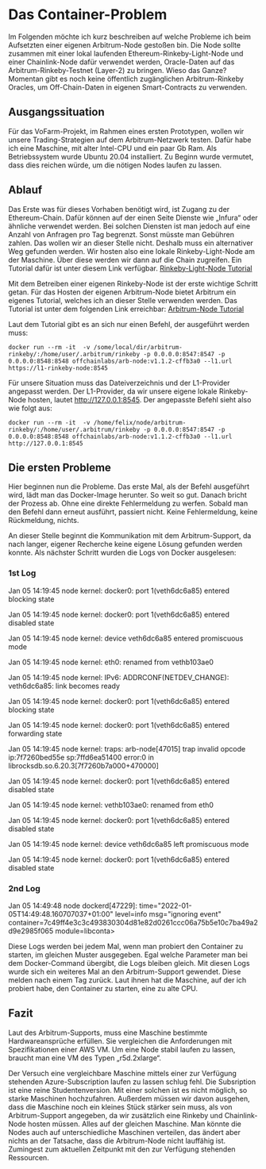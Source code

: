 # Das Container-Problem

Im Folgenden möchte ich kurz beschreiben auf welche Probleme ich beim Aufsetzten einer eigenen Arbitrum-Node gestoßen bin. Die Node sollte zusammen mit einer lokal laufenden Ethereum-Rinkeby-Light-Node und einer Chainlink-Node dafür verwendet werden, Oracle-Daten auf das Arbitrum-Rinkeby-Testnet (Layer-2) zu bringen. Wieso das Ganze? Momentan gibt es noch keine öffentlich zugänglichen Arbitrum-Rinkeby Oracles, um Off-Chain-Daten in eigenen Smart-Contracts zu verwenden.

## Ausgangssituation

Für das VoFarm-Projekt, im Rahmen eines ersten Prototypen, wollen wir unsere Trading-Strategien auf dem Arbitrum-Netzwerk testen. Dafür habe ich eine Maschine, mit alter Intel-CPU und ein paar Gb Ram. Als Betriebssystem wurde Ubuntu 20.04 installiert. Zu Beginn wurde vermutet, dass dies reichen würde, um die nötigen Nodes laufen zu lassen. 

## Ablauf

Das Erste was für dieses Vorhaben benötigt wird, ist Zugang zu der Ethereum-Chain. Dafür können auf der einen Seite Dienste wie „Infura“ oder ähnliche verwendet werden. Bei solchen Diensten ist man jedoch auf eine Anzahl von Anfragen pro Tag begrenzt. Sonst müsste man Gebühren zahlen. Das wollen wir an dieser Stelle nicht. Deshalb muss ein alternativer Weg gefunden werden. Wir hosten also eine lokale Rinkeby-Light-Node am der Maschine. Über diese werden wir dann auf die Chain zugreifen. Ein Tutorial dafür ist unter diesem Link verfügbar. 
[Rinkeby-Light-Node Tutorial](https://www.rinkeby.io/#geth)

Mit dem Betreiben einer eigenen Rinkeby-Node ist der erste wichtige Schritt getan. Für das Hosten der eigenen Arbitrum-Node bietet Arbitrum ein eigenes Tutorial, welches ich an dieser Stelle verwenden werden. Das Tutorial ist unter dem folgenden Link erreichbar: 
[Arbitrum-Node Tutorial](https://developer.offchainlabs.com/docs/running_node)

Laut dem Tutorial gibt es an sich nur einen Befehl, der ausgeführt werden muss:
```
docker run --rm -it  -v /some/local/dir/arbitrum-rinkeby/:/home/user/.arbitrum/rinkeby -p 0.0.0.0:8547:8547 -p 0.0.0.0:8548:8548 offchainlabs/arb-node:v1.1.2-cffb3a0 --l1.url https://l1-rinkeby-node:8545
```

Für unsere Situation muss das Dateiverzeichnis und der L1-Provider angepasst werden. Der L1-Provider, da wir unsere eigene lokale Rinkeby-Node hosten, lautet http://127.0.0.1:8545. Der angepasste Befehl sieht also wie folgt aus:
```
docker run --rm -it  -v /home/felix/node/arbitrum-rinkeby/:/home/user/.arbitrum/rinkeby -p 0.0.0.0:8547:8547 -p 0.0.0.0:8548:8548 offchainlabs/arb-node:v1.1.2-cffb3a0 --l1.url http://127.0.0.1:8545
```

## Die ersten Probleme

Hier beginnen nun die Probleme. Das erste Mal, als der Befehl ausgeführt wird, lädt man das Docker-Image herunter. So weit so gut. Danach bricht der Prozess ab. Ohne eine direkte Fehlermeldung zu werfen. Sobald man den Befehl dann erneut ausführt, passiert nicht. Keine Fehlermeldung, keine Rückmeldung, nichts. 

An dieser Stelle beginnt die Kommunikation mit dem Arbitrum-Support, da nach langer, eigener Recherche keine eigene Lösung gefunden werden konnte. Als nächster Schritt wurden die Logs von Docker ausgelesen:

### 1st Log

Jan 05 14:19:45 node kernel: docker0: port 1(veth6dc6a85) entered blocking state

Jan 05 14:19:45 node kernel: docker0: port 1(veth6dc6a85) entered disabled state

Jan 05 14:19:45 node kernel: device veth6dc6a85 entered promiscuous mode

Jan 05 14:19:45 node kernel: eth0: renamed from vethb103ae0

Jan 05 14:19:45 node kernel: IPv6: ADDRCONF(NETDEV_CHANGE): veth6dc6a85: link becomes ready

Jan 05 14:19:45 node kernel: docker0: port 1(veth6dc6a85) entered blocking state

Jan 05 14:19:45 node kernel: docker0: port 1(veth6dc6a85) entered forwarding state

Jan 05 14:19:45 node kernel: traps: arb-node[47015] trap invalid opcode ip:7f7260bed55e sp:7ffd6ea51400 error:0 in 
librocksdb.so.6.20.3[7f7260b7a000+470000]

Jan 05 14:19:45 node kernel: docker0: port 1(veth6dc6a85) entered disabled state

Jan 05 14:19:45 node kernel: vethb103ae0: renamed from eth0

Jan 05 14:19:45 node kernel: docker0: port 1(veth6dc6a85) entered disabled state

Jan 05 14:19:45 node kernel: device veth6dc6a85 left promiscuous mode

Jan 05 14:19:45 node kernel: docker0: port 1(veth6dc6a85) entered disabled state


### 2nd Log

Jan 05 14:49:48 node dockerd[47229]: time="2022-01-05T14:49:48.160707037+01:00" level=info msg="ignoring event" container=7c49ff4e3c3c493830304d81e82d0261ccc06a75b5e10c7ba49a2d9e2985f065 module=libconta>

Diese Logs werden bei jedem Mal, wenn man probiert den Container zu starten, im gleichen Muster ausgegeben. Egal welche Parameter man bei dem Docker-Command übergibt, die Logs bleiben gleich. Mit diesen Logs wurde sich ein weiteres Mal an den Arbitrum-Support gewendet. Diese melden nach einem Tag zurück. Laut ihnen hat die Maschine, auf der ich probiert habe, den Container zu starten, eine zu alte CPU.

## Fazit

Laut des Arbitrum-Supports, muss eine Maschine bestimmte Hardwareansprüche erfüllen. Sie vergleichen die Anforderungen mit Spezifikationen einer AWS VM. Um eine Node stabil laufen zu lassen, braucht man eine VM des Typen „r5d.2xlarge“. 
 
Der Versuch eine vergleichbare Maschine mittels einer zur Verfügung stehenden Azure-Subscription laufen zu lassen schlug fehl. Die Subsription ist eine reine Studentenversion. Mit einer solchen ist es nicht möglich, so starke Maschinen hochzufahren. Außerdem müssen wir davon ausgehen, dass die Maschine noch ein kleines Stück stärker sein muss, als von Arbitrum-Support angegeben, da wir zusätzlich eine Rinkeby und Chainlink-Node hosten müssen. Alles auf der gleichen Maschine. Man könnte die Nodes auch auf unterschiedliche Maschinen verteilen, das ändert aber nichts an der Tatsache, dass die Arbitrum-Node nicht lauffähig ist. Zumingest zum aktuellen Zeitpunkt mit den zur Verfügung stehenden Ressourcen.

